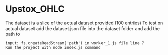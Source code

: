 # Upstox_OHLC

 The dataset is a slice of the actual dataset provided (100 entries)
 To test on actual dataset add the dataset.json file into the dataset folder and add the path to
 ```
 input: fs.createReadStream('path') in worker_1.js file line 7
 Run the project with node index.js command
 ```
